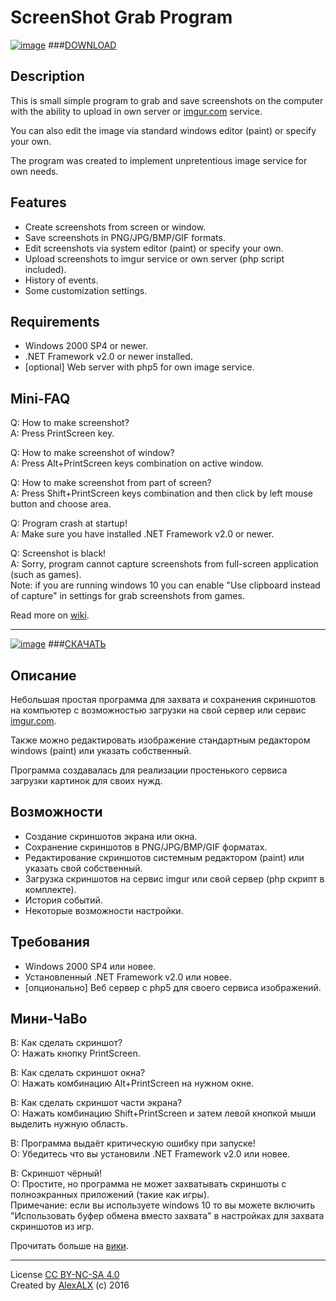 # ScreenShot Grab Program

[![image](http://i.imgur.com/Vk5CpFI.png)](http://imgur.com/a/0upT9/) 
###[DOWNLOAD](https://github.com/AlexALX/ScreenshootGrab/releases)

## Description
This is small simple program to grab and save screenshots on the computer with the ability to upload in own server or [imgur.com](http://imgur.com/) service.

You can also edit the image via standard windows editor (paint) or specify your own.

The program was created to implement unpretentious image service for own needs.

## Features
* Create screenshots from screen or window.
* Save screenshots in PNG/JPG/BMP/GIF formats.
* Edit screenshots via system editor (paint) or specify your own.
* Upload screenshots to imgur service or own server (php script included).
* History of events.
* Some customization settings.

## Requirements
* Windows 2000 SP4 or newer.
* .NET Framework v2.0 or newer installed.
* [optional] Web server with php5 for own image service.

## Mini-FAQ
Q: How to make screenshot?
<br>A: Press PrintScreen key.

Q: How to make screenshot of window?
<br>A: Press Alt+PrintScreen keys combination on active window.

Q: How to make screenshot from part of screen?
<br>A: Press Shift+PrintScreen keys combination and then click by left mouse button and choose area.

Q: Program crash at startup!
<br>A: Make sure you have installed .NET Framework v2.0 or newer.

Q: Screenshot is black!
<br>A: Sorry, program cannot capture screenshots from full-screen application (such as games).
<br>Note: if you are running windows 10 you can enable "Use clipboard instead of capture" in settings for grab screenshots from games.

Read more on [wiki](https://github.com/AlexALX/ScreenshootGrab/wiki).

----------------

[![image](http://i.imgur.com/QdTOYxy.png)](http://imgur.com/a/0upT9/) 
###[СКАЧАТЬ](https://github.com/AlexALX/ScreenshootGrab/releases)

## Описание
Небольшая простая программа для захвата и сохранения скриншотов на компьютер с возможностью загрузки на свой сервер или сервис [imgur.com](http://imgur.com/).

Также можно редактировать изображение стандартным редактором windows (paint) или указать собственный.

Программа создавалась для реализации простенького сервиса загрузки картинок для своих нужд.

## Возможности
* Создание скриншотов экрана или окна.
* Сохранение скриншотов в PNG/JPG/BMP/GIF форматах.
* Редактирование скриншотов системным редактором (paint) или указать свой собственный.
* Загрузка скриншотов на сервис imgur или свой сервер (php скрипт в комплекте).
* История событий.
* Некоторые возможности настройки.

## Требования
* Windows 2000 SP4 или новее.
* Установленный .NET Framework v2.0 или новее.
* [опционально] Веб сервер с php5 для своего сервиса изображений.

## Мини-ЧаВо
В: Как сделать скриншот?
<br>О: Нажать кнопку PrintScreen.

В: Как сделать скриншот окна?
<br>О: Нажать комбинацию Alt+PrintScreen на нужном окне.

В: Как сделать скриншот части экрана?
<br>О: Нажать комбинацию Shift+PrintScreen и затем левой кнопкой мыши выделить нужную область.

В: Программа выдаёт критическую ошибку при запуске!
<br>О: Убедитесь что вы установили .NET Framework v2.0 или новее.

В: Скриншот чёрный!
<br>О: Простите, но программа не может захватывать скриншоты с полноэкранных приложений (такие как игры).
<br>Примечание: если вы используете windows 10 то вы можете включить "Использовать буфер обмена вместо захвата" в настройках для захвата скриншотов из игр.

Прочитать больше на [вики](https://github.com/AlexALX/ScreenshootGrab/wiki/).

----------------

License [CC BY-NC-SA 4.0](https://creativecommons.org/licenses/by-nc-sa/4.0/)
<br>Created by [AlexALX](http://alexalx.com/) (c) 2016
